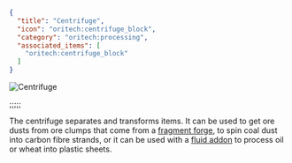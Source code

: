 ```json
{
  "title": "Centrifuge",
  "icon": "oritech:centrifuge_block",
  "category": "oritech:processing",
  "associated_items": [
    "oritech:centrifuge_block"
  ]
}
```

![Centrifuge](oritech:textures/book/centrifuge.png,fit)

;;;;;

The centrifuge separates and transforms items. It can be used to get ore dusts from ore clumps that come from a [fragment forge](^oritech:processing/fragment_forge), to spin coal dust into carbon fibre strands, or it can be used with a [fluid addon](^oritech:processing/addons) to process oil or wheat into plastic sheets.